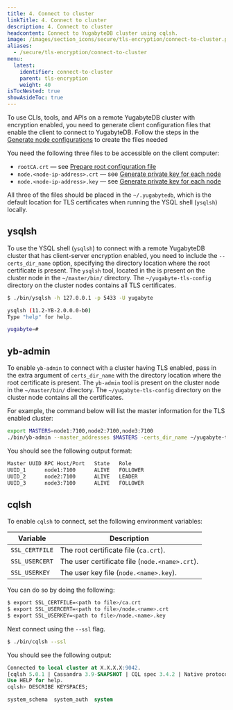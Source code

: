 ```yaml
---
title: 4. Connect to cluster
linkTitle: 4. Connect to cluster
description: 4. Connect to cluster
headcontent: Connect to YugabyteDB cluster using cqlsh.
image: /images/section_icons/secure/tls-encryption/connect-to-cluster.png
aliases:
  - /secure/tls-encryption/connect-to-cluster
menu:
  latest:
    identifier: connect-to-cluster
    parent: tls-encryption
    weight: 40
isTocNested: true
showAsideToc: true
---
```


To use CLIs, tools, and APIs on a remote YugabyteDB cluster with encryption enabled, you need to generate client configuration files that enable the client to connect to YugabyteDB. Follow the steps in the [Generate node configurations](../prepare-nodes/#generate-per-node-config) to create the files needed

You need the following three files to be accessible on the client computer:

* `rootCA.crt` — see [Prepare root configuration file](../prepare-nodes/#generate-root-config)
* `node.<node-ip-address>.crt` — see [Generate private key for each node](../prepare-nodes/#generate-private-key-for-each-node)
* `node.<node-ip-address>.key` — see [Generate private key for each node](../prepare-nodes/#generate-private-key-for-each-node)

All three of the files should be placed in the `~/.yugabytedb`, which is the default location for TLS certificates when running the YSQL shell (`ysqlsh`) locally.

## ysqlsh

To use the YSQL shell (`ysqlsh`) to connect with a remote YugabyteDB cluster that has client-server encryption enabled, you need to include the `--certs_dir_name` option, specifying the directory location where the root certificate is present. The `ysqlsh` tool, located in the  is present on the cluster node in the `~/master/bin/` directory. The `~/yugabyte-tls-config` directory on the cluster nodes contains all TLS certificates.

```sh
$ ./bin/ysqlsh -h 127.0.0.1 -p 5433 -U yugabyte 
```

```sh
ysqlsh (11.2-YB-2.0.0.0-b0)
Type "help" for help.

yugabyte=#
```

## yb-admin

To enable `yb-admin` to connect with a cluster having TLS enabled, pass in the extra argument of `certs_dir_name` with the directory location where the root certificate is present. The `yb-admin` tool is present on the cluster node in the `~/master/bin/` directory. The `~/yugabyte-tls-config` directory on the cluster node contains all the certificates.

For example, the command below will list the master information for the TLS enabled cluster:

```sh
export MASTERS=node1:7100,node2:7100,node3:7100
./bin/yb-admin --master_addresses $MASTERS -certs_dir_name ~/yugabyte-tls-config list_all_masters
```

You should see the following output format:

```sh
Master UUID	RPC Host/Port	State	Role
UUID_1 		node1:7100  	ALIVE 	FOLLOWER
UUID_2		node2:7100     	ALIVE 	LEADER
UUID_3 		node3:7100     	ALIVE 	FOLLOWER
```

## cqlsh

To enable `cqlsh` to connect, set the following environment variables:

Variable       | Description                  |
---------------|------------------------------|
`SSL_CERTFILE` | The root certificate file (`ca.crt`). |
`SSL_USERCERT` | The user certificate file  (`node.<name>.crt`). |
`SSL_USERKEY`  | The user key file (`node.<name>.key`).  |

You can do so by doing the following:

```sh
$ export SSL_CERTFILE=<path to file>/ca.crt
$ export SSL_USERCERT=<path to file>/node.<name>.crt
$ export SSL_USERKEY=<path to file>/node.<name>.key
```

Next connect using the `--ssl` flag.

```sh
$ ./bin/cqlsh --ssl
```

You should see the following output:

```sql
Connected to local cluster at X.X.X.X:9042.
[cqlsh 5.0.1 | Cassandra 3.9-SNAPSHOT | CQL spec 3.4.2 | Native protocol v4]
Use HELP for help.
cqlsh> DESCRIBE KEYSPACES;

system_schema  system_auth  system
```
